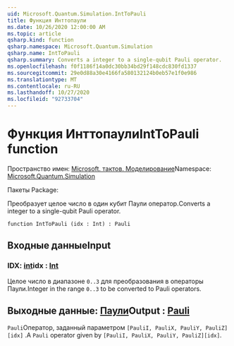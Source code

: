 ```yaml
---
uid: Microsoft.Quantum.Simulation.IntToPauli
title: Функция Инттопаули
ms.date: 10/26/2020 12:00:00 AM
ms.topic: article
qsharp.kind: function
qsharp.namespace: Microsoft.Quantum.Simulation
qsharp.name: IntToPauli
qsharp.summary: Converts a integer to a single-qubit Pauli operator.
ms.openlocfilehash: f0f1186f14a0dc30bb34bd29f148cdc830fd1337
ms.sourcegitcommit: 29e0d88a30e4166fa580132124b0eb57e1f0e986
ms.translationtype: MT
ms.contentlocale: ru-RU
ms.lasthandoff: 10/27/2020
ms.locfileid: "92733704"
---
```

# <a name="inttopauli-function"></a><span data-ttu-id="7ad72-102">Функция Инттопаули</span><span class="sxs-lookup"><span data-stu-id="7ad72-102">IntToPauli function</span></span>

<span data-ttu-id="7ad72-103">Пространство имен: [Microsoft. тактов. Моделирование](xref:Microsoft.Quantum.Simulation)</span><span class="sxs-lookup"><span data-stu-id="7ad72-103">Namespace: [Microsoft.Quantum.Simulation](xref:Microsoft.Quantum.Simulation)</span></span>

<span data-ttu-id="7ad72-104">Пакеты [](https://nuget.org/packages/)</span><span class="sxs-lookup"><span data-stu-id="7ad72-104">Package: [](https://nuget.org/packages/)</span></span>


<span data-ttu-id="7ad72-105">Преобразует целое число в один кубит Паули оператор.</span><span class="sxs-lookup"><span data-stu-id="7ad72-105">Converts a integer to a single-qubit Pauli operator.</span></span>

```qsharp
function IntToPauli (idx : Int) : Pauli
```


## <a name="input"></a><span data-ttu-id="7ad72-106">Входные данные</span><span class="sxs-lookup"><span data-stu-id="7ad72-106">Input</span></span>

### <a name="idx--int"></a><span data-ttu-id="7ad72-107">IDX: [int](xref:microsoft.quantum.lang-ref.int)</span><span class="sxs-lookup"><span data-stu-id="7ad72-107">idx : [Int](xref:microsoft.quantum.lang-ref.int)</span></span>

<span data-ttu-id="7ad72-108">Целое число в диапазоне `0..3` для преобразования в операторы Паули.</span><span class="sxs-lookup"><span data-stu-id="7ad72-108">Integer in the range `0..3` to be converted to Pauli operators.</span></span>



## <a name="output--pauli"></a><span data-ttu-id="7ad72-109">Выходные данные: [Паули](xref:microsoft.quantum.lang-ref.pauli)</span><span class="sxs-lookup"><span data-stu-id="7ad72-109">Output : [Pauli](xref:microsoft.quantum.lang-ref.pauli)</span></span>

<span data-ttu-id="7ad72-110">`Pauli`Оператор, заданный параметром `[PauliI, PauliX, PauliY, PauliZ][idx]` .</span><span class="sxs-lookup"><span data-stu-id="7ad72-110">A `Pauli` operator given by `[PauliI, PauliX, PauliY, PauliZ][idx]`.</span></span>